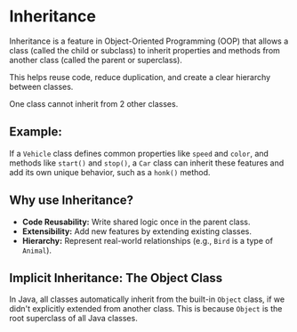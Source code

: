# Inheritance

Inheritance is a feature in Object-Oriented Programming (OOP) that allows a class (called the child or subclass) to inherit properties and methods from another class (called the parent or superclass).

This helps reuse code, reduce duplication, and create a clear hierarchy between classes.

One class cannot inherit from 2 other classes.

## Example:

If a `Vehicle` class defines common properties like `speed` and `color`, and methods like `start()` and `stop()`, a `Car` class can inherit these features and add its own unique behavior, such as a `honk()` method.

## Why use Inheritance?

- **Code Reusability:** Write shared logic once in the parent class.
- **Extensibility:** Add new features by extending existing classes.
- **Hierarchy:** Represent real-world relationships (e.g., `Bird` is a type of `Animal`).

## Implicit Inheritance: The Object Class

In Java, all classes automatically inherit from the built-in `Object` class, if we didn't explicitly extended from another class. This is because `Object` is the root superclass of all Java classes.
